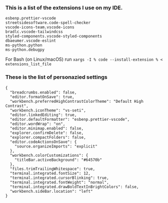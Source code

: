 
### This is a list of the extensions I use on my IDE.

```
esbenp.prettier-vscode
streetsidesoftware.code-spell-checker
vscode-icons-team.vscode-icons
bradlc.vscode-tailwindcss
styled-components.vscode-styled-components
dbaeumer.vscode-eslint
ms-python.python
ms-python.debugpy
```

For Bash (on Linux/macOS)
run `xargs -I % code --install-extension % < extensions_list_file`

### These is the list of personazied settings 

```
{
  "breadcrumbs.enabled": false,
  "editor.formatOnSave": true,
  "workbench.preferredHighContrastColorTheme": "Default High Contrast",
  "workbench.iconTheme": "vs-seti",
  "editor.linkedEditing": true,
  "editor.defaultFormatter": "esbenp.prettier-vscode",
  "editor.wordWrap": "on",
  "editor.minimap.enabled": false,
  "explorer.confirmDelete": false,
  "explorer.compactFolders": false,
  "editor.codeActionsOnSave": {
    "source.organizeImports": "explicit"
  },
  "workbench.colorCustomizations": {
    "titleBar.activeBackground": "#64570b"
  },
  "files.trimTrailingWhitespace": true,
  "terminal.integrated.fontSize": 12,
  "terminal.integrated.cursorBlinking": true,
  "terminal.integrated.fontWeight": "normal",
  "terminal.integrated.drawBoldTextInBrightColors": false,
  "workbench.sideBar.location": "left"
}
```
